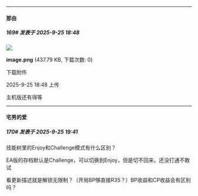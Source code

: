 ﻿
*****

####  那由  
##### 169#       发表于 2025-9-25 18:48

<img src="https://img.stage1st.com/forum/202509/25/184823qmevit84ac06et00.png" referrerpolicy="no-referrer">

<strong>image.png</strong> (437.79 KB, 下载次数: 0)

下载附件

2025-9-25 18:48 上传

主机版还有得等


*****

####  宅男的爱  
##### 170#       发表于 2025-9-25 19:41

技能树里的Enjoy和Challenge模式有什么区别？

EA版的存档默认是Challenge，可以切换到Enjoy，但是切不回来，还没打通不敢试

看更新描述就是解锁无限制？（开局BP够直接R35？）BP收益和CP收益会有区别吗？

